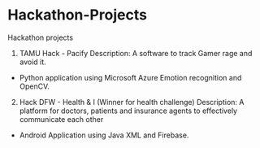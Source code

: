 # Hackathon-Projects
Hackathon projects
1) TAMU Hack - Pacify
Description: A software to track Gamer rage and avoid it.
- Python application using Microsoft Azure Emotion recognition and OpenCV.


2) Hack DFW - Health & I (Winner for health challenge)
Description:
A platform for doctors, patients and insurance agents to effectively communicate  each other 
- Android Application using Java XML and Firebase.
